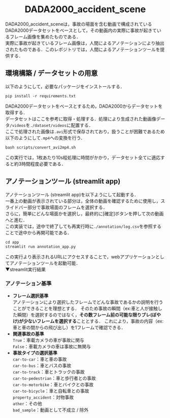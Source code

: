 <h1 align="center">DADA2000_accident_scene</h1>
<!--p align="center">hogehoge</p-->
DADA2000_accident_sceneは，事故の場面を含む動画で構成されているDADA2000データセットをベースとして，その動画内の実際に事故が起きているフレーム画像を集めたものである．<br>
実際に事故が起きているフレーム画像は，人間によるアノテーションにより抽出されたものである．このレポジトリでは，人間によるアノテーションツールを提供する．

## 環境構築 / データセットの用意
以下のようにして，必要なパッケージをインストールする．
```
pip install -r requirements.txt
```
DADA2000データセットをベースとするため，DADA2000からデータセットを取得する．<br>
データセットはここを参考に取得・処理する．処理により生成された動画像データ`/videos`を`./dataset/videos`に配置する．<br>
ここで処理された画像は`.avi`形式で保存されており，扱うことが困難であるため以下のようにして`.mp4`への変換を行う．
```
bash scripts/convert_avi2mp4.sh
```
この実行では，1枚あたり10s程処理に時間がかかり，データセット全てに適応すると約3時間程度必要である．

## アノテーションツール (streamlit app)
アノテーションツール (streamlit app)を以下ようにして起動する．<br>
一番上の動画が表示されている部分は，全体の動画を確認するために使用し，スライドバー部分で事故場面のフレームを選択する．<br>
さらに，簡単にどんな場面かを選択し，最終的に[確定]ボタンを押して次の動画へと進む．<br>
この実装では，途中で終了しても再実行時に`./annotation/log.csv`を参照することで途中から再開可能である．
```
cd app
streamlit run annotation_app.py
```
この実行より表示されるURLにアクセスすることで，webアプリケーションとしてアノテーションツールを起動可能．<br>
▼streamlit実行結果

### アノテーション基準
- **フレーム選択基準**<br>
  アノテーションにより選択したフレームでどんな事故であるかの説明を行うことができることを理想とする．
  そのため事故の瞬間（ex:車と人が接触した瞬間）を選択するのではなく，**その数フレーム前の可能な限りブレ(ぼやけ)が少ないフレームを選択する**こととする．
  これにより，事故の内容（ex:車と車の間からの飛び出し）を1フレームで確認できる．
- **関連事故の基準**<br>
  `True`：車載カメラの車が事故に関与<br>
  `False`：車載カメラの車は事故に無関与<br>
- **事故タイプの選択基準**<br>
  `car-to-car`：車と車の事故<br>
  `car-to-bus`：車とバスの事故<br>
  `car-to-track`：車とトラックの事故<br>
  `car-to-pedestrian`：車と歩行者との事故<br>
  `car-to-motorbike`：車とバイクとの事故<br>
  `car-to-bicycle`：車と自転車との事故<br>
  `property_accident`：対物事故<br>
  `ather`：その他<br>
  `bad_sample`：動画として不成立 / 除外<br>
